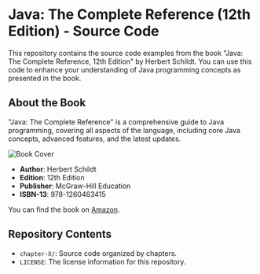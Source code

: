 # Java: The Complete Reference (12th Edition) - Source Code

This repository contains the source code examples from the book "Java: The Complete Reference, 12th Edition" by Herbert Schildt. You can use this code to enhance your understanding of Java programming concepts as presented in the book.

## About the Book

"Java: The Complete Reference" is a comprehensive guide to Java programming, covering all aspects of the language, including core Java concepts, advanced features, and the latest updates.

![Book Cover](https://m.media-amazon.com/images/I/81HIlxUsIZL._SL1500_.jpg)

- **Author**: Herbert Schildt
- **Edition**: 12th Edition
- **Publisher**: McGraw-Hill Education
- **ISBN-13**: 978-1260463415

You can find the book on [Amazon](https://www.amazon.com/Java-Complete-Reference-Twelfth/dp/1260463419).

## Repository Contents

- `chapter-X/`: Source code organized by chapters.
- `LICENSE`: The license information for this repository.


